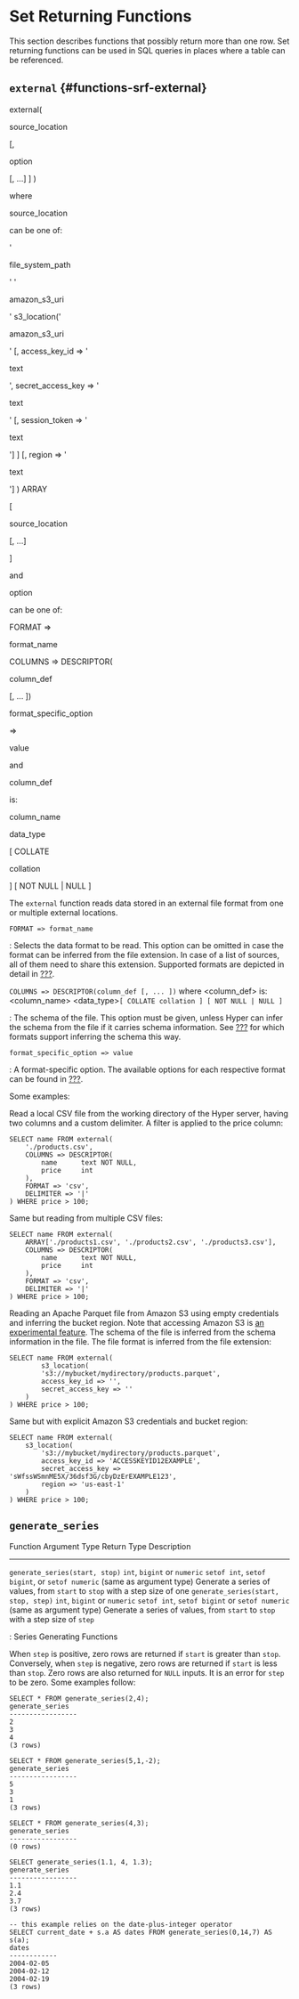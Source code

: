 # Set Returning Functions

This section describes functions that possibly return more than one row.
Set returning functions can be used in SQL queries in places where a
table can be referenced.

## `external` {#functions-srf-external}

external(

source_location

\[,

option

\[, \...\] \] )

where

source_location

can be one of:

\'

file_system_path

\' \'

amazon_s3_uri

\' s3_location(\'

amazon_s3_uri

\' \[, access_key_id =\> \'

text

\', secret_access_key =\> \'

text

\' \[, session_token =\> \'

text

\'\] \] \[, region =\> \'

text

\'\] ) ARRAY

\[

source_location

\[, \...\]

\]

and

option

can be one of:

FORMAT =\>

format_name

COLUMNS =\> DESCRIPTOR(

column_def

\[, \... \])

format_specific_option

=\>

value

and

column_def

is:

column_name

data_type

\[ COLLATE

collation

\] \[ NOT NULL \| NULL \]

The `external` function reads data stored in an external file format
from one or multiple external locations.

`FORMAT => format_name`

:   Selects the data format to be read. This option can be omitted in
    case the format can be inferred from the file extension. In case of
    a list of sources, all of them need to share this extension.
    Supported formats are depicted in detail in
    [???](#external-formats).

`COLUMNS => DESCRIPTOR(column_def [, ... ])` where \<column_def\> is: \<column_name\> \<data_type\>`[ COLLATE collation ] [ NOT NULL | NULL ]`

:   The schema of the file. This option must be given, unless Hyper can
    infer the schema from the file if it carries schema information. See
    [???](#table-external-formats) for which formats support inferring
    the schema this way.

`format_specific_option => value`

:   A format-specific option. The available options for each respective
    format can be found in [???](#table-external-formats).

Some examples:

Read a local CSV file from the working directory of the Hyper server,
having two columns and a custom delimiter. A filter is applied to the
price column:

    SELECT name FROM external(
        './products.csv',
        COLUMNS => DESCRIPTOR(
            name      text NOT NULL,
            price     int
        ),
        FORMAT => 'csv',
        DELIMITER => '|'
    ) WHERE price > 100;

Same but reading from multiple CSV files:

    SELECT name FROM external(
        ARRAY['./products1.csv', './products2.csv', './products3.csv'],
        COLUMNS => DESCRIPTOR(
            name      text NOT NULL,
            price     int
        ),
        FORMAT => 'csv',
        DELIMITER => '|'
    ) WHERE price > 100;

Reading an Apache Parquet file from Amazon S3 using empty credentials
and inferring the bucket region. Note that accessing Amazon S3 is [an
experimental feature](#experimentalsettings). The schema of the file is
inferred from the schema information in the file. The file format is
inferred from the file extension:

    SELECT name FROM external(
            s3_location(
            's3://mybucket/mydirectory/products.parquet',
            access_key_id => '',
            secret_access_key => ''
        )
    ) WHERE price > 100;

Same but with explicit Amazon S3 credentials and bucket region:

    SELECT name FROM external(
        s3_location(
            's3://mybucket/mydirectory/products.parquet',
            access_key_id => 'ACCESSKEYID12EXAMPLE',
            secret_access_key => 'sWfssWSmnME5X/36dsf3G/cbyDzErEXAMPLE123',
            region => 'us-east-1'
        )
    ) WHERE price > 100;

## `generate_series`

  Function                               Argument Type                  Return Type                                                               Description
  -------------------------------------- ------------------------------ ------------------------------------------------------------------------- --------------------------------------------------------------------------------
  `generate_series(start, stop)`         `int`, `bigint` or `numeric`   `setof int`, `setof bigint`, or `setof numeric` (same as argument type)   Generate a series of values, from `start` to `stop` with a step size of one
  `generate_series(start, stop, step)`   `int`, `bigint` or `numeric`   `setof int`, `setof bigint` or `setof numeric` (same as argument type)    Generate a series of values, from `start` to `stop` with a step size of `step`

  : Series Generating Functions

When `step` is positive, zero rows are returned if `start` is greater
than `stop`. Conversely, when `step` is negative, zero rows are returned
if `start` is less than `stop`. Zero rows are also returned for `NULL`
inputs. It is an error for `step` to be zero. Some examples follow:

    SELECT * FROM generate_series(2,4);
    generate_series
    -----------------
    2
    3
    4
    (3 rows)

    SELECT * FROM generate_series(5,1,-2);
    generate_series
    -----------------
    5
    3
    1
    (3 rows)

    SELECT * FROM generate_series(4,3);
    generate_series
    -----------------
    (0 rows)

    SELECT generate_series(1.1, 4, 1.3);
    generate_series
    -----------------
    1.1
    2.4
    3.7
    (3 rows)

    -- this example relies on the date-plus-integer operator
    SELECT current_date + s.a AS dates FROM generate_series(0,14,7) AS s(a);
    dates
    ------------
    2004-02-05
    2004-02-12
    2004-02-19
    (3 rows)
       
